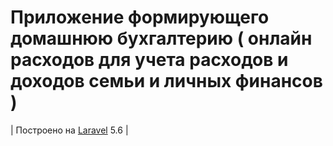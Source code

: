 # Приложение формирующего домашнюю бухгалтерию ( онлайн расходов для учета расходов и доходов семьи и личных финансов )
| Построено на [Laravel](http://laravel.com/) 5.6 |

